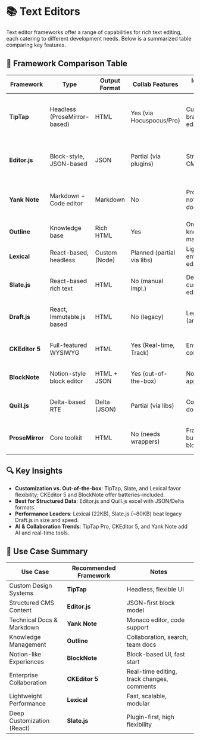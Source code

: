 
# 📚  Text Editors

Text editor frameworks offer a range of capabilities for rich text editing, each catering to different development needs. Below is a summarized table comparing key features.

## 🧩 Framework Comparison Table

| Framework       | Type                         | Output Format | Collab Features            | Ideal Use Case                 | Size      | Key Strengths                                            |
| --------------- | ---------------------------- | ------------- | -------------------------- | ------------------------------ | --------- | -------------------------------------------------------- |
| **TipTap**      | Headless (ProseMirror-based) | HTML          | Yes (via Hocuspocus/Pro)   | Custom UIs, branded editors    | \~100KB+  | Modular extensions, Vue/React support, ProseMirror power |
| **Editor.js**   | Block-style, JSON-based      | JSON          | Partial (via plugins)      | Structured CMS content         | \~200KB   | Clean JSON, plugin system, block-first design            |
| **Yank Note**   | Markdown + Code editor       | Markdown      | No                         | Programmer notes, tech docs    | Medium    | Monaco-based, code execution, plugins, charts            |
| **Outline**     | Knowledge base               | Rich HTML     | Yes                        | Org-wide knowledge management  | Large     | Collaboration, search, team spaces                       |
| **Lexical**     | React-based, headless        | Custom (Node) | Planned (partial via libs) | Lightweight enterprise editors | 22KB core | Facebook-backed, modular, fast                           |
| **Slate.js**    | React-based rich text        | HTML          | No (manual impl.)          | Deeply customizable editors    | \~80KB    | Plugin system, fine control, highly flexible             |
| **Draft.js**    | React, Immutable.js based    | HTML          | No (legacy)                | Legacy apps (archived)         | \~170KB   | Strong state mgmt, deprecated in 2023                    |
| **CKEditor 5**  | Full-featured WYSIWYG        | HTML          | Yes (Real-time, Track)     | Enterprise collaboration       | Large     | Rich plugins, AI assist, track changes                   |
| **BlockNote**   | Notion-style block editor    | HTML + JSON   | Yes (out-of-the-box)       | Notion-like apps, docs         | Medium    | ProseMirror + TipTap base, modern UX                     |
| **Quill.js**    | Delta-based RTE              | Delta (JSON)  | Partial (via libs)         | Collaborative documents        | \~100KB   | Change tracking, mature, Delta ops                       |
| **ProseMirror** | Core toolkit                 | HTML          | No (needs wrappers)        | Framework building blocks      | Varies    | Very powerful, high complexity                           |

## 🔍 Key Insights

* **Customization vs. Out-of-the-box**: TipTap, Slate, and Lexical favor flexibility; CKEditor 5 and BlockNote offer batteries-included.
* **Best for Structured Data**: Editor.js and Quill.js excel with JSON/Delta formats.
* **Performance Leaders**: Lexical (22KB), Slate.js (\~80KB) beat legacy Draft.js in size and speed.
* **AI & Collaboration Trends**: TipTap Pro, CKEditor 5, and Yank Note add AI and real-time tools.

## 🎯 Use Case Summary

| Use Case                   | Recommended Framework | Notes                                      |
| -------------------------- | --------------------- | ------------------------------------------ |
| Custom Design Systems      | **TipTap**            | Headless, flexible UI                      |
| Structured CMS Content     | **Editor.js**         | JSON-first block model                     |
| Technical Docs & Markdown  | **Yank Note**         | Monaco editor, code support                |
| Knowledge Management       | **Outline**           | Collaboration, search, team docs           |
| Notion-like Experiences    | **BlockNote**         | Block-based UI, fast start                 |
| Enterprise Collaboration   | **CKEditor 5**        | Real-time editing, track changes, comments |
| Lightweight Performance    | **Lexical**           | Fast, scalable, modular                    |
| Deep Customization (React) | **Slate.js**          | Plugin-first, high flexibility             |
